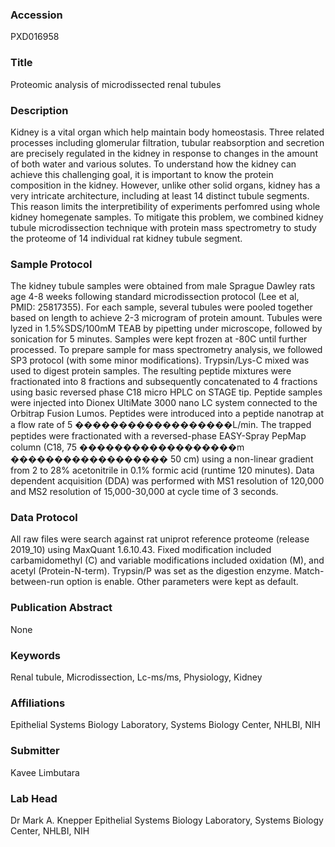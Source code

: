 ### Accession
PXD016958

### Title
Proteomic analysis of microdissected renal tubules

### Description
Kidney is a vital organ which help maintain body homeostasis. Three related processes including glomerular filtration, tubular reabsorption and secretion are precisely regulated in the kidney in response to changes in the amount of both water and various solutes. To understand how the kidney can achieve this challenging goal, it is important to know the protein composition in the kidney. However, unlike other solid organs, kidney has a very intricate architecture, including at least 14 distinct tubule segments. This reason limits the interpretibility of experiments perfomred using whole kidney homegenate samples. To mitigate this problem, we combined kidney tubule microdissection technique with protein mass spectrometry to study the proteome of 14 individual rat kidney tubule segment.

### Sample Protocol
The kidney tubule samples were obtained from male Sprague Dawley rats age 4-8 weeks following standard microdissection protocol (Lee et al, PMID: 25817355). For each sample, several tubules were pooled together based on length to achieve 2-3 microgram of protein amount. Tubules were lyzed in 1.5%SDS/100mM TEAB by pipetting under microscope, followed by sonication for 5 minutes. Samples were kept frozen at -80C until further processed. To prepare sample for mass spectrometry analysis, we followed SP3 protocol (with some minor modifications). Trypsin/Lys-C mixed was used to digest protein samples. The resulting peptide mixtures were fractionated into 8 fractions and subsequently concatenated to 4 fractions using basic reversed phase C18 micro HPLC on STAGE tip. Peptide samples were injected into Dionex UltiMate 3000 nano LC system connected to the Orbitrap Fusion Lumos. Peptides were introduced into a peptide nanotrap at a flow rate of 5 ������������������L/min. The trapped peptides were fractionated with a reversed-phase EASY-Spray PepMap column (C18, 75 ������������������m ������������������ 50 cm) using a non-linear gradient from 2 to 28% acetonitrile in 0.1% formic acid (runtime 120 minutes). Data dependent acquisition (DDA) was performed with MS1 resolution of 120,000 and MS2 resolution of 15,000-30,000 at cycle time of 3 seconds.

### Data Protocol
All raw files were search against rat uniprot reference proteome (release 2019_10) using MaxQuant 1.6.10.43. Fixed modification included carbamidomethyl (C) and variable modifications included oxidation (M), and acetyl (Protein-N-term). Trypsin/P was set as the digestion enzyme. Match-between-run option is enable. Other parameters were kept as default.

### Publication Abstract
None

### Keywords
Renal tubule, Microdissection, Lc-ms/ms, Physiology, Kidney

### Affiliations
Epithelial Systems Biology Laboratory, Systems Biology Center, NHLBI, NIH

### Submitter
Kavee Limbutara

### Lab Head
Dr Mark A. Knepper
Epithelial Systems Biology Laboratory, Systems Biology Center, NHLBI, NIH


